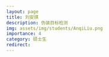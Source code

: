 ```yaml
---
layout: page
title: 刘安琪
description: 伪装目标检测
img: assets/img/students/AnqiLiu.png
importance: 4
category: 硕士生
redirect:
---
```

